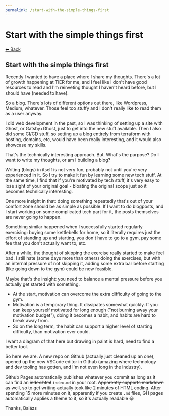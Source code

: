 ```yaml
---
permalink: /start-with-the-simple-things-first
---
```


# Start with the simple things first

[⬅ Back](/) 

## Start with the simple things first

Recently I wanted to have a place where I share my thoughts. There's a lot of growth happening at TIER for me, and I feel like I don't have good resources to read and I'm reinveting thought I haven't heard before, but I should have (needed to have).

So a blog. There's lots of different options out there, like Wordpress, Medium, whatever. Those feel too stuffy and I don't really like to read them as a user anyway. 

I did web development in the past, so I was thinking of setting up a site with Ghost, or Gatsby+Ghost, just to get into the new stuff available. Then I also did some CI/CD stuff, so setting up a blog entirely from terraform with hosting, domains, etc, would have been really interesting, and it would also showcase my skills.

That's the technically interesting approach. But. What's the purpose? Do I want to write my thoughts, or am I building a blog?

Writing (blogs) in itself is not very fun, probably not until you're very experienced in it. So I try to make it fun by learning some new tech stuff.
At the same time, I find that if you're motivated by tech stuff, it's very easy to lose sight of your original goal - bloating the original scope just so it becomes technically interesting.

One more insight in that: doing something repeatedly that's out of your comfort zone should be as simple as possible. If I want to do blogposts, and I start working on some complicated tech part for it, the posts themselves are never going to happen. 

Something similar happened when I successfully started regularly exercising: buying some kettlebells for home, so it literally requires just the effort of standing up and starting, you don't have to go to a gym, pay some fee that you don't actually want to, etc. 

After a while, the thought of skipping the exercise really started to make feel bad. I still hate (some days more than others) doing the exercises, but with an internal pressure of not skipping it, adding some extra bar before starting (like going down to the gym) could be now feasible.

Maybe that's the insight: you need to balance a mental pressure before you actually get started with something.

- At the start, motivation can overcome the extra difficulty of going to the gym.
- Motivation is a temporary thing. It dissipates somewhat quickly. If you can keep yourself motivated for long enough ("not burning away your motivation budget"), doing it becomes a habit, and habits are hard to break away from.
- So on the long term, the habit can support a higher level of starting difficulty, than motivation ever could.

I want a diagram of that here but drawing in paint is hard, need to find a better tool.

So here we are. A new repo on Github (actually just cleaned up an one), opened up the new VSCode editor in Github (amazing where technology and dev tooling has gotten, and I'm not even long in the industry).

Github Pages automatically publishes whatever you commit as long as it can find an ~~index.html~~ `index.md` in your root.
~~Apparently supports markdown as well, so to get writing actually took like 2 minutes of HTML coding.~~
After spending 15 more minutes on it, apparently if you create `.md` files, GH pages automatically applies a theme to it, so it's actually readable 😀

Thanks,
Balázs
